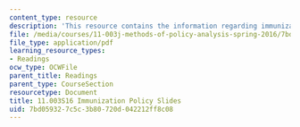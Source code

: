 ```yaml
---
content_type: resource
description: 'This resource contains the information regarding immunization policy. '
file: /media/courses/11-003j-methods-of-policy-analysis-spring-2016/7bd059327c5c3b80720d042212ff8c08_MIT11_003JS16_Immunization.pdf
file_type: application/pdf
learning_resource_types:
- Readings
ocw_type: OCWFile
parent_title: Readings
parent_type: CourseSection
resourcetype: Document
title: 11.003S16 Immunization Policy Slides
uid: 7bd05932-7c5c-3b80-720d-042212ff8c08
---
```

